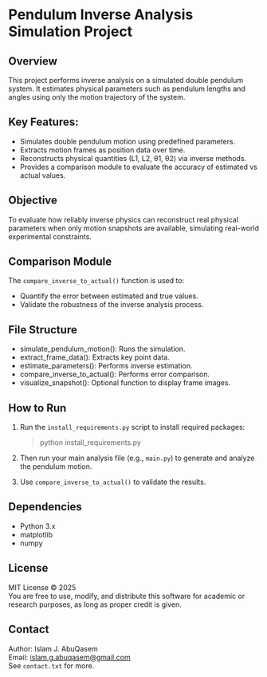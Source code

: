 Pendulum Inverse Analysis Simulation Project
============================================

Overview
--------
This project performs inverse analysis on a simulated double pendulum system.
It estimates physical parameters such as pendulum lengths and angles using only the motion trajectory of the system.

Key Features:
-------------
- Simulates double pendulum motion using predefined parameters.
- Extracts motion frames as position data over time.
- Reconstructs physical quantities (L1, L2, θ1, θ2) via inverse methods.
- Provides a comparison module to evaluate the accuracy of estimated vs actual values.

Objective
---------
To evaluate how reliably inverse physics can reconstruct real physical parameters
when only motion snapshots are available, simulating real-world experimental constraints.

Comparison Module
-----------------
The `compare_inverse_to_actual()` function is used to:
- Quantify the error between estimated and true values.
- Validate the robustness of the inverse analysis process.

File Structure
--------------
- simulate_pendulum_motion(): Runs the simulation.
- extract_frame_data(): Extracts key point data.
- estimate_parameters(): Performs inverse estimation.
- compare_inverse_to_actual(): Performs error comparison.
- visualize_snapshot(): Optional function to display frame images.

How to Run
----------
1. Run the `install_requirements.py` script to install required packages:
   > python install_requirements.py

2. Then run your main analysis file (e.g., `main.py`) to generate and analyze the pendulum motion.

3. Use `compare_inverse_to_actual()` to validate the results.

Dependencies
------------
- Python 3.x
- matplotlib
- numpy

License
-------
MIT License © 2025  
You are free to use, modify, and distribute this software for academic or research purposes,
as long as proper credit is given.

Contact
-------
Author: Islam J. AbuQasem  
Email: islam.g.abuqasem@gmail.com  
See `contact.txt` for more.
